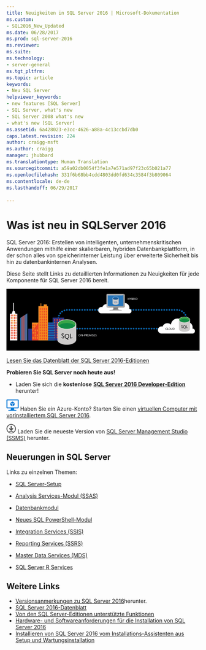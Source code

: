 ```yaml
---
title: Neuigkeiten in SQL Server 2016 | Microsoft-Dokumentation
ms.custom:
- SQL2016_New_Updated
ms.date: 06/28/2017
ms.prod: sql-server-2016
ms.reviewer: 
ms.suite: 
ms.technology:
- server-general
ms.tgt_pltfrm: 
ms.topic: article
keywords:
- Neu SQL Server
helpviewer_keywords:
- new features [SQL Server]
- SQL Server, what's new
- SQL Server 2008 what's new
- what's new [SQL Server]
ms.assetid: 6a428023-e3cc-4626-a88a-4c13ccbd7db0
caps.latest.revision: 224
author: craigg-msft
ms.author: craigg
manager: jhubbard
ms.translationtype: Human Translation
ms.sourcegitcommit: a59a02db0054f3fe1a7e571ad97f23c65b021a77
ms.openlocfilehash: 331f6b68bb4cdd4803dd0fd634c3584f3b809064
ms.contentlocale: de-de
ms.lasthandoff: 06/29/2017

---
```

<a id="whats-new-in-sql-server-2016" class="xliff"></a>

# Was ist neu in SQLServer 2016
 SQL Server 2016: Erstellen von intelligenten, unternehmenskritischen Anwendungen mithilfe einer skalierbaren, hybriden Datenbankplattform, in der schon alles von speicherinterner Leistung über erweiterte Sicherheit bis hin zu datenbankinternen Analysen.
 
 Diese Seite stellt Links zu detaillierten Informationen zu Neuigkeiten für jede Komponente für SQL Server 2016 bereit.   
 
  ![SQL Server 2016](../sql-server/media/sql-server-2016.png) 
 
[Lesen Sie das Datenblatt der SQL Server 2016-Editionen](http://download.microsoft.com/download/8/A/2/8A2BC8C5-BBA0-4A9C-90BC-AC957D3454D9/SQL_Server_2016_Editions_datasheet.pdf)
 
    
 **Probieren Sie SQL Server noch heute aus!**    
 - Laden Sie sich die **kostenlose** [**SQL Server 2016 Developer-Edition**](https://www.microsoft.com/en-us/cloud-platform/sql-server-editions-developers) herunter!
    
[![Azure Virtual Machine (klein)](../analysis-services/media/azure-virtual-machine-small.png)](https://azure.microsoft.com/en-us/marketplace/partners/microsoft/sqlserver2016sp1standardwindowsserver2016/) Haben Sie ein Azure-Konto? Starten Sie einen [virtuellen Computer mit vorinstalliertem SQL Server 2016](https://azure.microsoft.com/en-us/marketplace/partners/microsoft/sqlserver2016sp1standardwindowsserver2016/).

 [![Download aus dem Evaluation Center](../analysis-services/media/download.png)](https://msdn.microsoft.com/library/mt238290.aspx) Laden Sie die neueste Version von [SQL Server Management Studio (SSMS)](https://msdn.microsoft.com/library/mt238290.aspx) herunter.   

    
<a id="whats-new-in-sql-server" class="xliff"></a>

 ## Neuerungen in SQL Server
Links zu einzelnen Themen:
 
 - [SQL Server-Setup](../database-engine/install-windows/installation-for-sql-server-2016.md)   
  
 - [Analysis Services-Modul (SSAS)](../analysis-services/what-s-new-in-analysis-services.md)  
  
 - [Datenbankmodul](../database-engine/configure-windows/what-s-new-in-sql-server-2016-database-engine.md)

 - [Neues SQL PowerShell-Modul](https://blogs.technet.microsoft.com/dataplatforminsider/2016/06/30/sql-powershell-july-2016-update/)
 
 - [Integration Services (SSIS)](../integration-services/what-s-new-in-integration-services-in-sql-server-2016.md)    
  
 - [Reporting Services (SSRS)](https://msdn.microsoft.com/library/ms170438.aspx)   
  
 - [Master Data Services (MDS)](../master-data-services/what-s-new-in-master-data-services-mds.md)    
       
 - [SQL Server R Services](../advanced-analytics/r-services/what-s-new-in-sql-server-r-services.md)    
      
  
    
<a id="more-links" class="xliff"></a>

## Weitere Links   
 +   [Versionsanmerkungen zu SQL Server 2016](../sql-server/sql-server-2016-release-notes.md)herunter. 
+ [SQL Server 2016-Datenblatt](http://download.microsoft.com/download/C/5/3/C53C3AEF-653C-4598-8721-D522E8AC6A3A/SQL_Server_2016_Everything_Built-In_Datasheet_EN_US.pdf)
+ [Von den SQL Server-Editionen unterstützte Funktionen](https://msdn.microsoft.com/library/cc645993.aspx)
 + [Hardware- und Softwareanforderungen für die Installation von SQL Server 2016](../sql-server/install/hardware-and-software-requirements-for-installing-sql-server.md)
 + [Installieren von SQL Server 2016 vom Installations-Assistenten aus](../database-engine/install-windows/install-sql-server-from-the-installation-wizard-setup.md)
 [Setup und Wartungsinstallation](http://msdn.microsoft.com/library/6df72a78-6b36-4bc1-948e-04b4ebe46094)    


